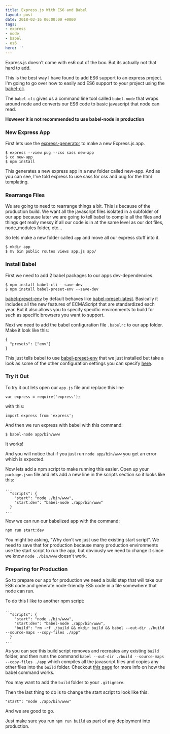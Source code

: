 ```yaml
---
title: Express.js With ES6 and Babel
layout: post
date: 2018-02-16 00:00:00 +0000
tags:
- express
- node
- babel
- es6
hero: ''
---
```

Express.js doesn't come with es6 out of the box. But its actually not that hard to add.

This is the best way I have found to add ES6 support to an express project. I'm going to go over how to easily add ES6 support to your project using the [babel-cli](https://www.npmjs.com/package/babel-cli "babel-cli").

The `babel-cli` gives us a command line tool called `babel-node` that wraps around node and converts our ES6 code to basic javascript that node can read.

**However it is not recommended to use babel-node in production**

### New Express App

First lets use the [express-generator](http://expressjs.com/en/starter/generator.html) to make a new Express.js app.

    $ express --view pug --css sass new-app
    $ cd new-app
    $ npm install

This generates a new express app in a new folder called new-app. And as you can see, I've told express to use sass for css and pug for the html templating.

### Rearrange Files

We are going to need to rearrange things a bit. This is because of the production build. We want all the javascript files isolated in a subfolder of our app because later we are going to tell babel to compile all the files and things get really messy if all our code is in at the same level as our dot files, node_modules folder, etc...

So lets make a new folder called `app` and move all our express stuff into it.

    $ mkdir app
    $ mv bin public routes views app.js app/

### Install Babel

First we need to add 2 babel packages to our apps dev-dependencies.

    $ npm install babel-cli --save-dev
    $ npm install babel-preset-env --save-dev

[babel-preset-env]() by default behaves like [babel-preset-latest](). Basically it includes all the new features of ECMAScript that are standardized each year. But it also allows you to specify specific environments to build for such as specific browsers you want to support.

Next we need to add the babel configuration file `.babelrc` to our app folder. Make it look like this:

    {
      "presets": ["env"]
    }

This just tells babel to use [babel-preset-env]() that we just installed but take a look as some of the other configuration settings you can specify [here](https://babeljs.io/docs/usage/babelrc/). 

### Try it Out

To try it out lets open our `app.js` file and replace this line

    var express = require('express');

with this:

    import express from 'express';

And then we run express with babel with this command:

    $ babel-node app/bin/www

It works!

And you will notice that if you just run `node app/bin/www` you get an error which is expected.  
  
Now lets add a npm script to make running this easier. Open up your `package.json` file and lets add a new line in the scripts section so it looks like this:

    ...
      "scripts": {
        "start": "node ./bin/www",
        "start:dev": "babel-node ./app/bin/www"
      }
    ...

Now we can run our babelized app with the command:

    npm run start:dev

You might be asking, "Why don't we just use the existing start script". We need to save that for production because many production environments use the start script to run the app, but obviously we need to change it since we know `node ./bin/www` doesn't work.

### Preparing for Production

So to prepare our app for production we need a build step that will take our ES6 code and generate node-friendly ES5 code in a file somewhere that node can run.

To do this I like to another npm script:

    ...
      "scripts": {
        "start": "node ./bin/www",
        "start:dev": "babel-node ./app/bin/www",
        "build": "rm -rf ./build && mkdir build && babel --out-dir ./build --source-maps --copy-files ./app"
      }
    ...

As you can see this build script removes and recreates any existing `build` folder, and then runs the command `babel --out-dir ./build --source-maps --copy-files ./app` which compiles all the javascript files and copies any other files  into the `build` folder. Checkout [this page](https://babeljs.io/docs/usage/cli/) for more info on how the babel command works.

You may want to add the `build` folder to your `.gitignore`.

Then the last thing to do is to change the start script to look like this:

    "start": "node ./app/bin/www"

And we are good to go.

Just make sure you run `npm run build` as part of any deployment into production.
